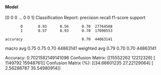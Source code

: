 #### Model
[0 0 0 ... 0 0 1]
Classification Report:
              precision    recall  f1-score   support

           0       0.93      0.56      0.70  27764588
           1       0.57      0.93      0.70  17098553

    accuracy                           0.70  44863141
   macro avg       0.75      0.75      0.70  44863141
weighted avg       0.79      0.70      0.70  44863141

Accuracy: 0.7021582149141096
Confusion Matrix:
[[15552262 12212326]
 [ 1149792 15948761]]
Confusion Matrix (%):
[[34.66601235 27.22129064]
 [ 2.56288787 35.54980914]]
